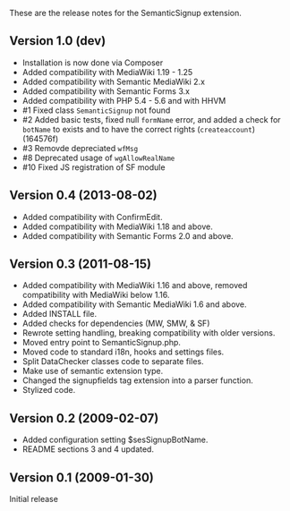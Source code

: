 These are the release notes for the SemanticSignup extension.

## Version 1.0 (dev)

* Installation is now done via Composer
* Added compatibility with MediaWiki 1.19 - 1.25
* Added compatibility with Semantic MediaWiki 2.x
* Added compatibility with Semantic Forms 3.x
* Added compatibility with PHP 5.4 - 5.6 and with HHVM
* #1 Fixed class `SemanticSignup` not found
* #2 Added basic tests, fixed null `formName` error, and added a check for `botName` to exists and to have the correct rights (`createaccount`) (164576f)
* #3 Removde depreciated `wfMsg` 
* #8 Deprecated usage of `wgAllowRealName`
* #10 Fixed JS registration of SF module

## Version 0.4 (2013-08-02)

* Added compatibility with ConfirmEdit.
* Added compatibility with MediaWiki 1.18 and above.
* Added compatibility with Semantic Forms 2.0 and above.

## Version 0.3 (2011-08-15)

* Added compatibility with MediaWiki 1.16 and above, removed compatibility with MediaWiki below 1.16.
* Added compatibility with Semantic MediaWiki 1.6 and above.
* Added INSTALL file.
* Added checks for dependencies (MW, SMW, & SF)
* Rewrote setting handling, breaking compatibility with older versions.
* Moved entry point to SemanticSignup.php.
* Moved code to standard i18n, hooks and settings files.
* Split DataChecker classes code to separate files.
* Make use of semantic extension type.
* Changed the signupfields tag extension into a parser function.
* Stylized code.

## Version 0.2 (2009-02-07)

* Added configuration setting $sesSignupBotName.
* README sections 3 and 4 updated.

## Version 0.1 (2009-01-30)

Initial release
